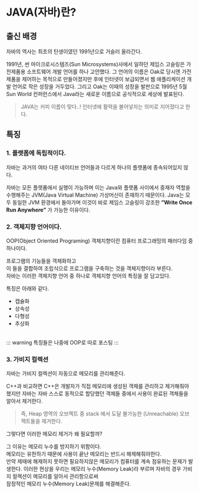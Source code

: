 JAVA(자바)란? <Badge text="song" />
=============

출신 배경
---------


자바의 역사는 최초의 탄생이였던 1991년으로 거슬러 올라간다.   

1991년, 썬 마이크로시스템즈(Sun Microsystems)사에서 일하던 제임스 고슬링은 가전제품용 소프트웨어 개발 언어를 하나 고안했다. 그 언어의 이름은 Oak로 당시엔 가전제품을 제어하는 목적으로 만들어졌지만 후에 인터넷이 보급되면서 웹 애플리케이션 개발 언어로 작은 성장을 거두었다. 그리고 Oak는 이때의 성장을 발판으로 1995년 5월 Sun World 컨퍼런스에서 Java라는 새로운 이름으로 공식적으로 세상에 발표된다.

> JAVA는 커피 이름이 맞다..! 인터넷에 활력을 불어넣자는 의미로 지어졌다고 한다.

특징
----


### 1. 플랫폼에 독립적이다.   

자바는 과거의 여타 다른 네이티브 언어들과 다르게 하나의 플랫폼에 종속되어있지 않다.   

자바는 모든 플랫폼에서 실행이 가능하며 이는 Java와 플랫폼 사이에서 중재자 역할을 수행해주는 JVM(Java Virtual Machine) 가상머신이 존재하기 때문이다. Java는 모두 동일한 JVM 환경에서 돌아가며 이것이 바로 제임스 고슬링이 강조한 **”Write Once Run Anywhere”** 가 가능한 이유이다.
<br>

### 2. 객체지향 언어이다.

OOP(Object Oriented Programing) 객체지향이란 컴퓨터 프로그래밍의 패러다임 중 하나이다.      

프로그램의 기능들을 객체화하고   
이 들을 결합하여 조립식으로 프로그램을 구축하는 것을 객체지향이라 부른다.   
자바는 이러한 객체지향 언어 중 하나로 객체지향 언어의 특징을 잘 담고있다.   

특징은 아래와 같다.   

-	캡슐화
-	상속성
-	다형성
-	추상화

<br>
::: warning
특징들은 나중에 OOP로 따로 포스팅
:::

### 3. 가비지 컬렉션

자바는 가비지 컬렉션이 자동으로 메모리를 관리해준다.   

C++과 비교하면 C++은 개발자가 직접 메모리에 생성된 객체를 관리하고 제거해줘야했지만 자바는 자바 스스로 동적으로 할당했던 객체들 중에서 사용이 완료된 객체들을 알아서 제거한다.   

> 즉, Heap 영역의 오브젝트 중 stack 에서 도달 불가능한 (Unreachable) 오브젝트들을 제거한다.


그렇다면 이러한 메모리 제거가 왜 필요할까?   

그 이유는 메모리 누수를 방지하기 위함이다.   
메모리는 유한하기 때문에 사용이 끝난 메모리는 반드시 해제해줘야한다.   
만약 제때에 해제하지 못하면 필요하지않은 메모리가 컴퓨터를 계속 점유하는 문제가 발생한다.
이러한 현상을 우리는 메모리 누수(Memory Leak)라 부르며 자바의 경우 가비지 컬렉션이 메모리를 알아서 관리항으로써   
잠정적인 메모리 누수(Memory Leak)문제를 해결해준다.



